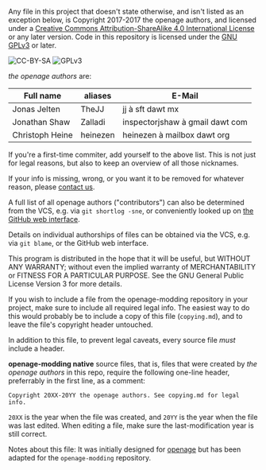 Any file in this project that doesn't state otherwise, and isn't listed as an
exception below, is Copyright 2017-2017 the openage authors, and licensed
under a [Creative Commons Attribution-ShareAlike 4.0 International License](http://creativecommons.org/licenses/by-sa/4.0/)
or any later version. Code in this repository is licensed
under the [GNU GPLv3](https://www.gnu.org/licenses/gpl-3.0.en.html) or later.

![CC-BY-SA](http://i.creativecommons.org/l/by-sa/4.0/88x31.png)
![GPLv3](https://www.gnu.org/graphics/gplv3-88x31.png)


_the openage authors_ are:

| Full name                      | aliases                      | E-Mail                                        |
|--------------------------------|------------------------------|-----------------------------------------------|
| Jonas Jelten                   | TheJJ                        | jj à sft dawt mx                              |
| Jonathan Shaw                  | Zalladi                      | inspectorjshaw à gmail dawt com               |
| Christoph Heine                | heinezen                     | heinezen à mailbox dawt org                   |


If you're a first-time commiter, add yourself to the above list. This is not
just for legal reasons, but also to keep an overview of all those nicknames.

If your info is missing, wrong, or you want it to be removed for whatever
reason, please [contact us](README.md#contact).

A full list of all openage authors ("contributors") can also be determined
from the VCS, e.g. via `git shortlog -sne`, or conveniently looked up on
[the GitHub web interface](https://github.com/SFTtech/openage-modding/graphs/contributors).

Details on individual authorships of files can be obtained via the VCS,
e.g. via `git blame`, or the GitHub web interface.

This program is distributed in the hope that it will be useful,
but WITHOUT ANY WARRANTY; without even the implied warranty of
MERCHANTABILITY or FITNESS FOR A PARTICULAR PURPOSE.  See the
GNU General Public License Version 3 for more details.

If you wish to include a file from the openage-modding repository in your project,
make sure to include all required legal info. The easiest way to do this would probably
be to include a copy of this file (`copying.md`), and to leave the file's
copyright header untouched.

In addition to this file, to prevent legal caveats, every source file *must*
include a header.

**openage-modding native** source files, that is, files that were created by
_the openage authors_ in this repo, require the following one-line header,
preferrably in the first line, as a comment:

    Copyright 20XX-20YY the openage authors. See copying.md for legal info.

`20XX` is the year when the file was created, and `20YY` is the year when the
file was last edited. When editing a file, make sure the last-modification year
is still correct.

Notes about this file:
It was initially designed for [openage](https://github.com/SFTtech/openage/blob/master/copying.md)
but has been adapted for the `openage-modding` repository.
